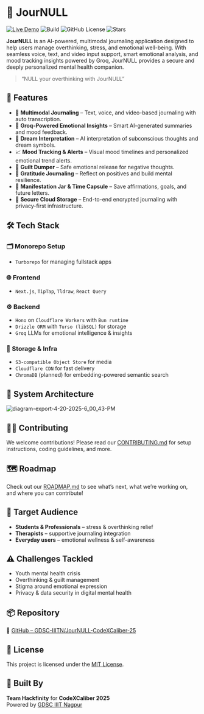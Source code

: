 # 📝 JourNULL

[![Live Demo](https://img.shields.io/badge/Live%20Demo-Online-brightgreen?style=for-the-badge)](https://journull.harshduche.com)
![Build](https://img.shields.io/github/actions/workflow/status/GDSC-IIITN/JourNULL-CodeXCaliber-25/build.yml?branch=main)
![GitHub License](https://img.shields.io/github/license/GDSC-IIITN/JourNULL-CodeXCaliber-25)
![Stars](https://img.shields.io/github/stars/GDSC-IIITN/JourNULL-CodeXCaliber-25?style=social)


**JourNULL** is an AI-powered, multimodal journaling application designed to help users manage overthinking, stress, and emotional well-being. With seamless voice, text, and video input support, smart emotional analysis, and mood tracking insights powered by Groq, JourNULL provides a secure and deeply personalized mental health companion.

> “NULL your overthinking with JourNULL”



## 🚀 Features

- 🧠 **Multimodal Journaling** – Text, voice, and video-based journaling with auto transcription.
- 💬 **Groq-Powered Emotional Insights** – Smart AI-generated summaries and mood feedback.
- 🌙 **Dream Interpretation** – AI interpretation of subconscious thoughts and dream symbols.
- 📈 **Mood Tracking & Alerts** – Visual mood timelines and personalized emotional trend alerts.
- 🧹 **Guilt Dumper** – Safe emotional release for negative thoughts.
- 🙏 **Gratitude Journaling** – Reflect on positives and build mental resilience.
- 🧳 **Manifestation Jar & Time Capsule** – Save affirmations, goals, and future letters.
- 🔐 **Secure Cloud Storage** – End-to-end encrypted journaling with privacy-first infrastructure.



## 🛠️ Tech Stack

### 🗂 Monorepo Setup
- `Turborepo` for managing fullstack apps

### 🌐 Frontend
- `Next.js`, `TipTap`, `Tldraw`, `React Query`

### ⚙️ Backend
- `Hono` on `Cloudflare Workers` with `Bun runtime`
- `Drizzle ORM` with `Turso (libSQL)` for storage
- `Groq` LLMs for emotional intelligence & insights

### 💾 Storage & Infra
- `S3-compatible Object Store` for media
- `Cloudflare CDN` for fast delivery
- `ChromaDB` (planned) for embedding-powered semantic search



## 🧱 System Architecture

![diagram-export-4-20-2025-6_00_43-PM](https://github.com/user-attachments/assets/91b96f09-d47b-430e-85b9-cfa3f56f6a47)



## 🧑‍💻 Contributing

We welcome contributions! Please read our [CONTRIBUTING.md](CONTRIBUTING.md) for setup instructions, coding guidelines, and more.



## 🗺️ Roadmap

Check out our [ROADMAP.md](ROADMAP.md) to see what’s next, what we’re working on, and where you can contribute!



## 🎯 Target Audience

- **Students & Professionals** – stress & overthinking relief
- **Therapists** – supportive journaling integration
- **Everyday users** – emotional wellness & self-awareness



## ⚠️ Challenges Tackled

- Youth mental health crisis
- Overthinking & guilt management
- Stigma around emotional expression
- Privacy & data security in digital mental health



## 📦 Repository

🔗 [GitHub – GDSC-IIITN/JourNULL-CodeXCaliber-25](https://github.com/GDSC-IIITN/JourNULL-CodeXCaliber-25)



## 📄 License

This project is licensed under the [MIT License](LICENSE).



## 🙌 Built By

**Team Hackfinity** for **CodeXCaliber 2025**  
Powered by [GDSC IIIT Nagpur](https://gdsc.community.dev/iiit-nagpur)



